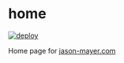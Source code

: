# home

[![deploy](https://github.com/one23four56/home/actions/workflows/dart.yml/badge.svg)](https://github.com/one23four56/home/actions/workflows/dart.yml)

Home page for [jason-mayer.com](https://jason-mayer.com)
